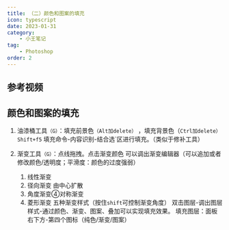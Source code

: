 ```yaml
---
title: （二）颜色和图案的填充
icon: typescript
date: 2023-01-31
category:
    - 小王笔记
tag: 
    - Photoshop
order: 2
---
```


## 参考视频


## 颜色和图案的填充
1. 油漆桶工具`（G）`：填充前景色`（Alt加delete）` ，填充背景色（`Ctrl加delete）
Shift+f5` 填充命令-内容识别-结合选`区进行填充。（类似于修补工具）

2. 渐变工具`（G）`：点线拖拽。点击渐变颜色 可以调出渐变编辑器（可以追加或者修改颜色/透明度；平滑度：颜色的过度强弱）
    1. 线性渐变 
    2. 径向渐变 由中心扩散 
    3. 角度渐变④对称渐变 
    4. 菱形渐变 五种渐变样式（按住`shift`可控制渐变角度）
双击图层-调出图层样式-通过颜色、渐变、图案、叠加可以实现填充效果。
填充图层：面板右下方-第四个图标（纯色/渐变/图案）
